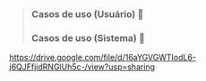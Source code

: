 > ### Casos de uso (Usuário) 📂
> ### Casos de uso (Sistema) 📂
https://drive.google.com/file/d/16aYGVGWTIodL6-j6QJFfjidRNGlUh5c-/view?usp=sharing
